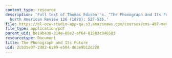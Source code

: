 ```yaml
---
content_type: resource
description: 'Full text of Thomas Edison''s. "The Phonograph and Its Future" from
  North American Review 126 (1878): 527-536.'
file: https://ol-ocw-studio-app-qa.s3.amazonaws.com/courses/cms-407-media-and-methods-sound-fall-2012/2cb35e072d826299e504d63e9b12d228_MITCMS_407F12_Edison.pdf
file_type: application/pdf
parent_uid: be19b430-314e-00e2-af64-01583c346583
resourcetype: Document
title: The Phonograph and Its Future
uid: 2cb35e07-2d82-6299-e504-d63e9b12d228
---
```

